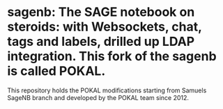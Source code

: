 # sagenb: The SAGE notebook on steroids: with Websockets, chat, tags and labels, drilled up LDAP integration. This fork of the sagenb is called POKAL.

This repository holds the POKAL modifications starting from Samuels SageNB branch and developed by the POKAL team since 2012.

